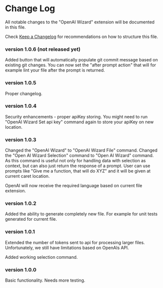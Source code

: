 # Change Log

All notable changes to the "OpenAI Wizard" extension will be documented in this file.

Check [Keep a Changelog](http://keepachangelog.com/) for recommendations on how to structure this file.


### version 1.0.6 (not released yet)

Added button that will automatically populate git commit message based on existing git changes.
You can now set the "after prompt action" that will for example lint your file after the prompt is returned.

### version 1.0.5

Proper changelog.

### version 1.0.4

Security enhancements - proper apiKey storing.
You might need to run "OpenAI Wizard Set api key" command again to store your apiKey on new location.

### version 1.0.3

Changed the "OpenAI Wizard" to "OpenAI Wizard File" command. Changed the "Open AI Wizard Selection" command to "Open AI Wizard" command. As this command is useful not only for handling data with selection as context, but can also just return the response of a prompt. User can use prompts like "Give me a function, that will do XYZ" and it will be given at current caret location.

OpenAI will now receive the required language based on current file extension.

### version 1.0.2

Added the ability to generate completely new file. For example for unit tests generated for current file.

### version 1.0.1

Extended the number of tokens sent to api for processing larger files. Unfortunately, we still have limitations based on OpenAIs API.

Added working selection command.

### version 1.0.0

Basic functionality. Needs more testing.
